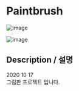 # Paintbrush
![image](https://user-images.githubusercontent.com/31683152/144752413-ef2954ad-de01-48a8-aaad-4d3e0a828de1.png)

![image](https://user-images.githubusercontent.com/31683152/149758420-3e802943-9fd2-4062-85c8-4b1a443a9df4.png)


## Description / 설명
2020 10 17 <br>
그림판 프로젝트 입니다.

